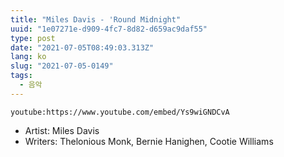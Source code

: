```yaml
---
title: "Miles Davis - 'Round Midnight"
uuid: "1e07271e-d909-4fc7-8d82-d659ac9daf55"
type: post
date: "2021-07-05T08:49:03.313Z"
lang: ko
slug: "2021-07-05-0149"
tags:
  - 음악
---
```


`youtube:https://www.youtube.com/embed/Ys9wiGNDCvA`

- Artist: Miles Davis
- Writers: Thelonious Monk, Bernie Hanighen, Cootie Williams

